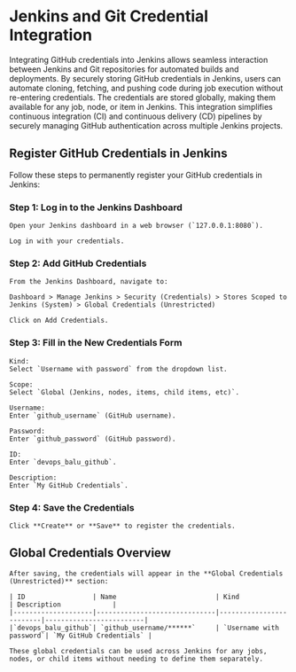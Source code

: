 # Jenkins and Git Credential Integration

Integrating GitHub credentials into Jenkins allows seamless interaction between Jenkins and Git repositories for automated
builds and deployments. By securely storing GitHub credentials in Jenkins, users can automate cloning, fetching, and pushing
code during job execution without re-entering credentials. The credentials are stored globally, making them available for 
any job, node, or item in Jenkins. This integration simplifies continuous integration (CI) and continuous delivery (CD) 
pipelines by securely managing GitHub authentication across multiple Jenkins projects.

## Register GitHub Credentials in Jenkins

Follow these steps to permanently register your GitHub credentials in Jenkins:

### Step 1: Log in to the Jenkins Dashboard
```
Open your Jenkins dashboard in a web browser (`127.0.0.1:8080`).

Log in with your credentials.
```
### Step 2: Add GitHub Credentials
```
From the Jenkins Dashboard, navigate to:

Dashboard > Manage Jenkins > Security (Credentials) > Stores Scoped to Jenkins (System) > Global Credentials (Unrestricted)

Click on Add Credentials.
```
### Step 3: Fill in the New Credentials Form
```
Kind:  
Select `Username with password` from the dropdown list.

Scope:  
Select `Global (Jenkins, nodes, items, child items, etc)`.

Username:  
Enter `github_username` (GitHub username).

Password:  
Enter `github_password` (GitHub password).

ID:  
Enter `devops_balu_github`.

Description:  
Enter `My GitHub Credentials`.
```
### Step 4: Save the Credentials
```
Click **Create** or **Save** to register the credentials.
```
## Global Credentials Overview
```
After saving, the credentials will appear in the **Global Credentials (Unrestricted)** section:

| ID                 | Name                         | Kind                    | Description             |
|--------------------|------------------------------|-------------------------|-------------------------|
|`devops_balu_github`| `github_username/******`     | `Username with password`| `My GitHub Credentials` |

These global credentials can be used across Jenkins for any jobs, nodes, or child items without needing to define them separately.
```

